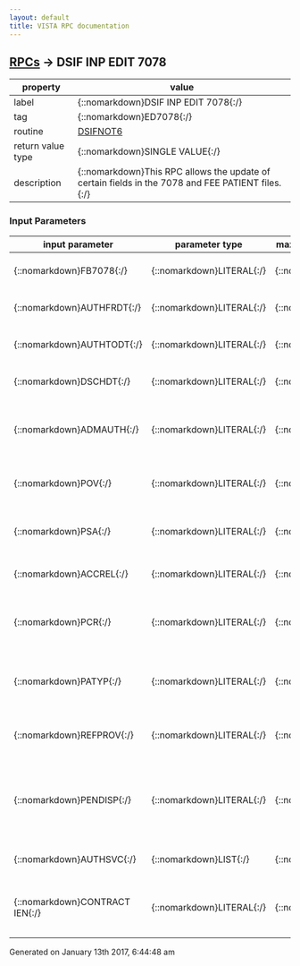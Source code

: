 ```yaml
---
layout: default
title: VISTA RPC documentation
---
```




## [RPCs](TableOfContent.md) &#8594; DSIF INP EDIT 7078 

 property | value 
--- | --- 
 label | {::nomarkdown}DSIF INP EDIT 7078{:/}
 tag | {::nomarkdown}ED7078{:/}
 routine | [DSIFNOT6](http://code.osehra.org/dox/Routine_DSIFNOT6_source.html)
 return value type | {::nomarkdown}SINGLE VALUE{:/}
 description | {::nomarkdown}This RPC allows the update of certain fields in the 7078 and FEE PATIENT files.{:/}

### Input Parameters

| input parameter | parameter type | maximum data length | required | description | 
| --- | --- | --- | --- | --- | 
| {::nomarkdown}FB7078{:/} | {::nomarkdown}LITERAL{:/} | {::nomarkdown}99{:/} | {::nomarkdown}true{:/} | {::nomarkdown}Internal Entry Number for 7078 (Required){:/} | 
| {::nomarkdown}AUTHFRDT{:/} | {::nomarkdown}LITERAL{:/} | {::nomarkdown}7{:/} | {::nomarkdown}true{:/} | {::nomarkdown}Authorized From Date (Optional - FileMan Date){:/} | 
| {::nomarkdown}AUTHTODT{:/} | {::nomarkdown}LITERAL{:/} | {::nomarkdown}7{:/} | {::nomarkdown}true{:/} | {::nomarkdown}Authorized To Date (Optional - FM Date){:/} | 
| {::nomarkdown}DSCHDT{:/} | {::nomarkdown}LITERAL{:/} | {::nomarkdown}7{:/} | {::nomarkdown}true{:/} | {::nomarkdown}Discharge Date (Optional - FM Date){:/} | 
| {::nomarkdown}ADMAUTH{:/} | {::nomarkdown}LITERAL{:/} | {::nomarkdown}99{:/} | {::nomarkdown}true{:/} | {::nomarkdown}Admitting Authority (Optional, Pointer to file 43.4 VA ADMITTING REGULATION){:/} | 
| {::nomarkdown}POV{:/} | {::nomarkdown}LITERAL{:/} | {::nomarkdown}99{:/} | {::nomarkdown}true{:/} | {::nomarkdown}Purpose of Visit (Optional - Pointer to file 161.82 FEE BASIS PURPOSE OF VISIT){:/} | 
| {::nomarkdown}PSA{:/} | {::nomarkdown}LITERAL{:/} | {::nomarkdown}99{:/} | {::nomarkdown}true{:/} | {::nomarkdown}Primary Service Area (Required - Pointer to file 4 INSITIUTION){:/} | 
| {::nomarkdown}ACCREL{:/} | {::nomarkdown}LITERAL{:/} | {::nomarkdown}1{:/} | {::nomarkdown}true{:/} | {::nomarkdown}Accident Related (Optional Yes/No - Y : Yes, N : No){:/} | 
| {::nomarkdown}PCR{:/} | {::nomarkdown}LITERAL{:/} | {::nomarkdown}1{:/} | {::nomarkdown}true{:/} | {::nomarkdown}Potential Cost Recovery Case (Optional Yes/No - Y : Yes, N : No [DEFAULT = N]){:/} | 
| {::nomarkdown}PATYP{:/} | {::nomarkdown}LITERAL{:/} | {::nomarkdown}2{:/} | {::nomarkdown}true{:/} | {::nomarkdown}Patient Type (Optional, Set of Codes - 00 = Surgical; 10 = Medical; 86 = Psychiatry){:/} | 
| {::nomarkdown}REFPROV{:/} | {::nomarkdown}LITERAL{:/} | {::nomarkdown}99{:/} | {::nomarkdown}true{:/} | {::nomarkdown}Referring Provider (Optional - Pointer to file 200 NEW PERSON){:/} | 
| {::nomarkdown}PENDISP{:/} | {::nomarkdown}LITERAL{:/} | {::nomarkdown}1{:/} | {::nomarkdown}true{:/} | {::nomarkdown}Pending Disposition (Optional)                      \\ for none;                      '1' FOR FOLLOW-UP/NOT STABLE;                      '2' FOR AWAITING DISCHARGE/TRANSFER;){:/} | 
| {::nomarkdown}AUTHSVC{:/} | {::nomarkdown}LIST{:/} | {::nomarkdown}200{:/} | {::nomarkdown}true{:/} | {::nomarkdown}WP Array, must start with a value of (1)=[text]{:/} | 
| {::nomarkdown}CONTRACT IEN{:/} | {::nomarkdown}LITERAL{:/} | {::nomarkdown}25{:/} | {::nomarkdown}true{:/} | {::nomarkdown}IEN of the FEE BASIS CONTRACT file (Optional) If contract is allowed to be deleted, pass in \@\ for IEN{:/} | 




 Generated on January 13th 2017, 6:44:48 am